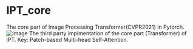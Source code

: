 # IPT_core
The core part of Image Processing Transformer(CVPR2021) in Pytorch.
![image](https://user-images.githubusercontent.com/30970296/123435135-ce553700-d5ff-11eb-9292-66ed057adde1.png)
The third party implmentation of the core part (Transformer) of IPT.
Key: Patch-based Multi-head Self-Attention.
